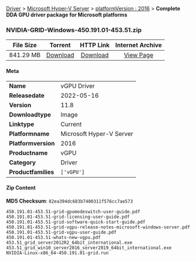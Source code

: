 
[Driver](/README.md)  >  [Microsoft Hyper-V Server](/index/Driver/Microsoft_Hyper-V_Server.md)  >  [platformVersion : 2016](/index/Driver/Microsoft_Hyper-V_Server/2016.md)  >  **Complete DDA GPU driver package for Microsoft platforms**


### NVIDIA-GRID-Windows-450.191.01-453.51.zip

| **File Size** | **Torrent**  | **HTTP Link** | **Internet Archive** |
|:-------------:|:------------:|:-------------:|:--------------------:|
| 841.29 MB |  [Download](https://archive.org/download/nvgpu_NVIDIA-GRID-Windows-450.191.01-453.51.zip/nvgpu_NVIDIA-GRID-Windows-450.191.01-453.51.zip_archive.torrent)       | [Download](https://archive.org/compress/nvgpu_NVIDIA-GRID-Windows-450.191.01-453.51.zip) | [View Page](https://archive.org/details/nvgpu_NVIDIA-GRID-Windows-450.191.01-453.51.zip)       |

#### Meta

<table>
<tr><td><strong>Name</strong></td><td>vGPU Driver</td></tr>
<tr><td><strong>Releasedate</strong></td><td>2022-05-16</td></tr>
<tr><td><strong>Version</strong></td><td>11.8</td></tr>
<tr><td><strong>Downloadtype</strong></td><td>Image</td></tr>
<tr><td><strong>Linktype</strong></td><td>Current</td></tr>
<tr><td><strong>Platformname</strong></td><td>Microsoft Hyper-V Server</td></tr>
<tr><td><strong>Platformversion</strong></td><td>2016</td></tr>
<tr><td><strong>Productname</strong></td><td>vGPU</td></tr>
<tr><td><strong>Category</strong></td><td>Driver</td></tr>
<tr><td><strong>Productfamilies</strong></td><td><code>['vGPU']</code></td></tr>
</table>

#### Zip Content

**MD5 Checksum**: `82ea394dc683b7400311f576cc7ae573`

```text
450.191.01-453.51-grid-gpumodeswitch-user-guide.pdf
450.191.01-453.51-grid-licensing-user-guide.pdf
450.191.01-453.51-grid-software-quick-start-guide.pdf
450.191.01-453.51-grid-vgpu-release-notes-microsoft-windows-server.pdf
450.191.01-453.51-grid-vgpu-user-guide.pdf
450.191.01-453.51-whats-new-vgpu.pdf
453.51_grid_server2012R2_64bit_international.exe
453.51_grid_win10_server2016_server2019_64bit_international.exe
NVIDIA-Linux-x86_64-450.191.01-grid.run
```